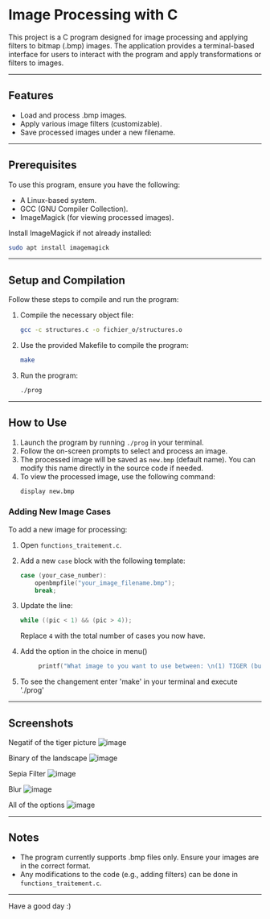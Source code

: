 # Image Processing with C

This project is a C program designed for image processing and applying filters to bitmap (.bmp) images. The application provides a terminal-based interface for users to interact with the program and apply transformations or filters to images.

---

## Features
- Load and process .bmp images.
- Apply various image filters (customizable).
- Save processed images under a new filename.

---

## Prerequisites
To use this program, ensure you have the following:
- A Linux-based system.
- GCC (GNU Compiler Collection).
- ImageMagick (for viewing processed images).

Install ImageMagick if not already installed:
```bash
sudo apt install imagemagick
```

---

## Setup and Compilation
Follow these steps to compile and run the program:

1. Compile the necessary object file:
   ```bash
   gcc -c structures.c -o fichier_o/structures.o
   ```

2. Use the provided Makefile to compile the program:
   ```bash
   make
   ```

3. Run the program:
   ```bash
   ./prog
   ```

---

## How to Use
1. Launch the program by running `./prog` in your terminal.
2. Follow the on-screen prompts to select and process an image.
3. The processed image will be saved as `new.bmp` (default name). You can modify this name directly in the source code if needed.
4. To view the processed image, use the following command:
   ```bash
   display new.bmp
   ```

### Adding New Image Cases
To add a new image for processing:
1. Open `functions_traitement.c`.
2. Add a new `case` block with the following template:
   ```c
   case (your_case_number):
       openbmpfile("your_image_filename.bmp");
       break;
   ```
3. Update the line:
   ```c
   while ((pic < 1) && (pic > 4));
   ```
   Replace `4` with the total number of cases you now have.

4. Add the option in the choice in menu()
   ```c
   		printf("What image to you want to use between: \n(1) TIGER (but not Woods) \n(2) Landscape \n(3) A really cool painting \n(4) People (with a great sunset) \nPlease enter the number related to your choice\n");
   ```
6. To see the changement enter 'make' in your terminal and execute './prog'

---

## Screenshots
Negatif of the tiger picture
![image](https://github.com/user-attachments/assets/4905305a-d5ce-4771-a199-45c4dadd6216)

Binary of the landscape
![image](https://github.com/user-attachments/assets/185c681b-55b4-4284-9f07-be3bf34ea856)

Sepia Filter
![image](https://github.com/user-attachments/assets/dafc4303-d117-438b-9153-e9150a4b1b7f)

Blur
![image](https://github.com/user-attachments/assets/22822018-7397-40a5-86df-22d56018cd81)

All of the options
![image](https://github.com/user-attachments/assets/a788568d-df07-486e-97fd-dc06b426dfd7)


---

## Notes
- The program currently supports .bmp files only. Ensure your images are in the correct format.
- Any modifications to the code (e.g., adding filters) can be done in `functions_traitement.c`.

---

Have a good day :)


